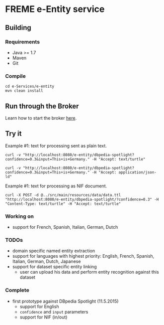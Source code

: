 # FREME e-Entity service

## Building

### Requirements

* Java >= 1.7
* Maven
* Git

### Compile

    cd e-Services/e-entity
    mvn clean install    

## Run through the Broker

Learn how to start the broker [here](https://github.com/freme-project/technical-discussion/wiki/Compile-FREME-from-Source).

## Try it

Example #1: text for processing sent as plain text.

    curl -v "http://localhost:8080/e-entity/dbpedia-spotlight?confidence=0.3&input=This+is+Germany." -H "Accept: text/turtle"

    curl -v "http://localhost:8080/e-entity/dbpedia-spotlight?confidence=0.3&input=This+is+Germany." -H "Accept: application/json-ld"

Example #1: text for processing as NIF document.

    curl -X POST -d @../src/main/resources/data/data.ttl "http://localhost:8080/e-entity/dbpedia-spotlight/?confidence=0.3" -H "Content-Type: text/turtle" -H "Accept: text/turtle"

### Working on

* support for French, Spanish, Italian, German, Dutch

### TODOs

* domain specific named entity extraction
* support for languages with highest priority: English, French, Spanish, Italian, German, Dutch, Japanese
* support for dataset specific entity linking
  * user can upload his data and perform entity recognition against this dataset

### Complete

* first prototype against DBpedia Spotlight (11.5.2015)
  * support for English
  * `confidence` and `input` parameters
  * support for NIF (in/out)


